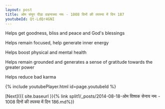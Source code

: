 ```yaml
---
layout: post
title: ओम संयुग पीडा वाहनाच्या नमः - 1008 दिनों की तपस्या में दिन 187
youtubeId: Qt-LdQr4GNI
---
```

 
 
Helps get goodness, bliss and peace and God's blessings
 
Helps remain focused, help generate inner energy 
 
Helps boost physical and mental health 
 
Helps remain grounded and generates a sense of gratitude towards the greater power 
 
Helps reduce bad karma
 
 
 
 


{% include youtubePlayer.html id=page.youtubeId %}
 
[Next]({{ site.baseurl }}{% link  split1/_posts/2014-08-18-ओम विश्वक सेनाय नमः - 1008 दिनों की तपस्या में दिन 186.md%})
 
